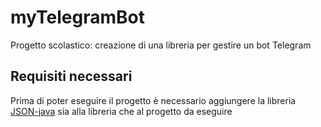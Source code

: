 # myTelegramBot
Progetto scolastico: creazione di una libreria per gestire un bot Telegram 
## Requisiti necessari
Prima di poter eseguire il progetto è necessario aggiungere la libreria [JSON-java](https://github.com/stleary/JSON-java) sia alla libreria che al progetto da eseguire
